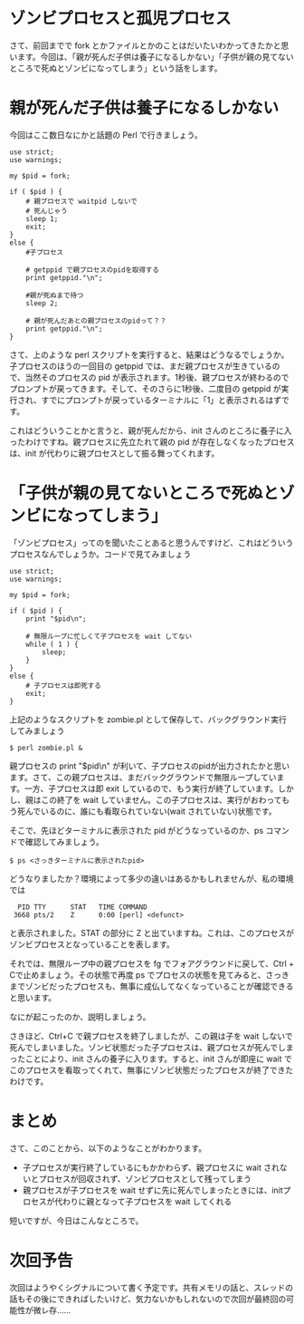 # ゾンビプロセスと孤児プロセス

さて、前回までで fork とかファイルとかのことはだいたいわかってきたかと思います。今回は、「親が死んだ子供は養子になるしかない」「子供が親の見てないところで死ぬとゾンビになってしまう」という話をします。

# 親が死んだ子供は養子になるしかない

今回はここ数日なにかと話題の Perl で行きましょう。

    use strict;
    use warnings;

    my $pid = fork;

    if ( $pid ) {
        # 親プロセスで waitpid しないで
        # 死んじゃう
        sleep 1;
        exit;
    }
    else {
        #子プロセス

        # getppid で親プロセスのpidを取得する
        print getppid."\n";

        #親が死ぬまで待つ
        sleep 2;

        # 親が死んだあとの親プロセスのpidって？？
        print getppid."\n";
    }

さて、上のような perl スクリプトを実行すると、結果はどうなるでしょうか。子プロセスのほうの一回目の getppid では、まだ親プロセスが生きているので、当然そのプロセスの pid が表示されます。1秒後、親プロセスが終わるのでプロンプトが戻ってきます。そして、そのさらに1秒後、二度目の getppid が実行され、すでにプロンプトが戻っているターミナルに「1」と表示されるはずです。

これはどういうことかと言うと、親が死んだから、init さんのところに養子に入ったわけですね。親プロセスに先立たれて親の pid が存在しなくなったプロセスは、init が代わりに親プロセスとして振る舞ってくれます。

# 「子供が親の見てないところで死ぬとゾンビになってしまう」

「ゾンビプロセス」ってのを聞いたことあると思うんですけど、これはどういうプロセスなんでしょうか。コードで見てみましょう

    use strict;
    use warnings;

    my $pid = fork;

    if ( $pid ) {
        print "$pid\n";

        # 無限ループに忙しくて子プロセスを wait してない
        while ( 1 ) {
            sleep;
        }
    }
    else {
        # 子プロセスは即死する
        exit;
    }
    
上記のようなスクリプトを zombie.pl として保存して、バックグラウンド実行してみましょう

    $ perl zombie.pl &

親プロセスの print "$pid\n" が利いて、子プロセスのpidが出力されたかと思います。さて、この親プロセスは、まだバックグラウンドで無限ループしています。一方、子プロセスは即 exit しているので、もう実行が終了しています。しかし、親はこの終了を wait していません。この子プロセスは、実行がおわってもう死んでいるのに、誰にも看取られていない(wait されていない)状態です。

そこで、先ほどターミナルに表示された pid がどうなっているのか、ps コマンドで確認してみましょう。

    $ ps <さっきターミナルに表示されたpid>

どうなりましたか？環境によって多少の違いはあるかもしれませんが、私の環境では

      PID TTY      STAT   TIME COMMAND
     3668 pts/2    Z      0:00 [perl] <defunct>

と表示されました。STAT の部分に Z と出ていますね。これは、このプロセスがゾンビプロセスとなっていることを表します。

それでは、無限ループ中の親プロセスを fg でフォアグラウンドに戻して、Ctrl + Cで止めましょう。その状態で再度 ps でプロセスの状態を見てみると、さっきまでゾンビだったプロセスも、無事に成仏してなくなっていることが確認できると思います。

なにが起こったのか、説明しましょう。

さきほど、Ctrl+C で親プロセスを終了しましたが、この親は子を wait しないで死んでしまいました。ゾンビ状態だった子プロセスは、親プロセスが死んでしまったことにより、init さんの養子に入ります。すると、init さんが即座に wait でこのプロセスを看取ってくれて、無事にゾンビ状態だったプロセスが終了できたわけです。

# まとめ

さて、このことから、以下のようなことがわかります。

* 子プロセスが実行終了しているにもかかわらず、親プロセスに wait されないとプロセスが回収されず、ゾンビプロセスとして残ってしまう
* 親プロセスが子プロセスを wait せずに先に死んでしまったときには、initプロセスが代わりに親となって子プロセスを wait してくれる

短いですが、今日はこんなところで。

# 次回予告

次回はようやくシグナルについて書く予定です。共有メモリの話と、スレッドの話もその後にできればしたいけど、気力ないかもしれないので次回が最終回の可能性が微レ存……